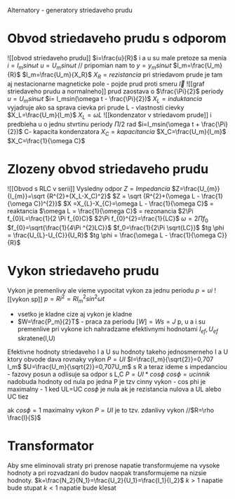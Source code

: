 Alternatory - generatory striedaveho prudu

# Obvod striedaveho prudu s odporom
![[obvod striedaveho prudu]]
$i=\frac{u}{R}$
i a u su male pretoze sa menia 
$i=I_msin\omega t$
$u=U_msin\omega t$
// pripomian nam to $y=y_msin\omega t$
$I_m=\frac{U_m}{R}$
$I_m=\frac{U_m}{X_R}$
$X_{R}= rezistancia$
pri striedavom prude je tam aj nestacionarne magneticke pole - pojde prud proti smeru $\vec I$ 
![[graf striedaveho prudu a normalneho]]
prud zaostava o $\frac{\Pi}{2}$ periody
$u=U_msin\omega t$
$i= I_msin(\omega t - \frac{\Pi}{2})$
$X_{L}=induktancia$
vyjadruje ako sa sprava cievka pri prude L - vlastnosti cievky
$X_L=\frac{U_m}{I_m}$
$X_{L}=\omega L$
![[kondenzator v striedavom prude]]
i predbieha u o jednu stvrtinu periody $\Pi /2$ rad
$i=I_msin(\omega t + \frac{\Pi}{2})$
C- kapacita kondenzatora
$X_{C}= kapacitancia$
$X_C=\frac{U_m}{I_m}$
$X_C=\frac{1}{\omega C}$
# Zlozeny obvod striedaveho prudu
![[Obvod s RLC v serii]]
Vysledny odpor $Z=Impedancia$
$Z=\frac{U_{m}}{I_{m}}=\sqrt {R^{2}+(X_L-X_C)^2}$ 
$Z = \sqrt {R^{2}+(\omega L - \frac{1}{\omega C})^{2}}$
$X =X_{L}-X_{C}=\omega L - \frac{1}{\omega C}$ = reaktancia
$\omega L = \frac{1}{\omega C}$ = rezonancia
$2\Pi f_{0}L=\frac{1}{2 \Pi f_{0}C}$
$2\Pi f_{0}^{2}=\frac{1}{LC}$
$\omega = 2 \Pi f_0$
$f_{0}=\sqrt{\frac{1}{4\Pi ^{2}LC}}$
$f_0=\frac{1}{2\Pi \sqrt{LC}}$
$tg \phi = \frac{U_{L}-U_{C}}{U_R}$
$tg \phi = \frac{\omega L - \frac{1}{\omega C}}{R}$
# Vykon striedaveho prudu
Vykon je premenlivy ale vieme vypocitat vykon za jednu periodu
$p=ui$
![[vykon sp]]
$p=Ri^{2}=RI_{m}^{2}sin^{2}\omega t$
- vsetko je kladne cize aj vykon je kladne
- $W=\frac{P_m}{2}T$ - praca za periodu
$[W]=Ws=J$
p, u a i su premenlive pri vykone ich nahradzame efektivnymi hodnotami $I_{ef},U_{ef}$ skratene(I,U)

Efektivne hodnoty striedaveho I a U su hodnoty takeho jednosmerneho I a U ktory  obvode dava rovnaky vykon
$P=UI$
$I=\frac{I_m}{\sqrt{2}}=0,707 I_m$
$U=\frac{U_m}{\sqrt{2}}=0,707U_m$
s R a teraz ideme s impedanciou - fazovy posun a odlisuje sa odpor
s L,C
$P=UI *cos\phi$
$cos \phi=ucinnik$
nadobuda hodnoty od nula po jedna
P je tzv cinny vykon - cos phi je maximalny - 1 ked UL=UC
$cos \phi$ je nula ak je rezistancia nulova a UL alebo UC tiez

ak $cos \phi =1$
maximalny vykon $P=UI$
je to tzv. zdanlivy vykon
//$R=\rho \frac{l}{S}$
# Transformator
Aby sme eliminovali straty pri prenose napatie transformujeme na vysoke hodnoty a pri rozvadzani do budov naopak transformujeme na nizsie hodnoty.
$k=\frac{N_2}{N_1}=\frac{U_2}{U_1}=\frac{I_1}{I_2}$
$k>1$ napatie bude stupat
$k<1$ napatie bude klesat
